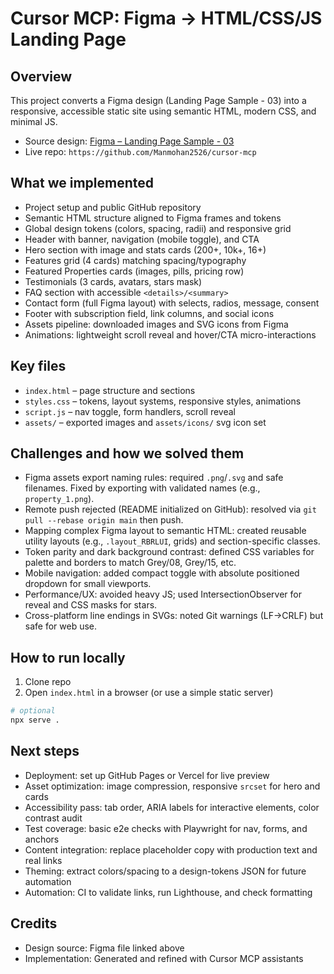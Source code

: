 # Cursor MCP: Figma → HTML/CSS/JS Landing Page

## Overview
This project converts a Figma design (Landing Page Sample - 03) into a responsive, accessible static site using semantic HTML, modern CSS, and minimal JS.

- Source design: [Figma – Landing Page Sample - 03](https://www.figma.com/design/JOlnxvCEWsZtu3lGTIZISf/Landing-Page-Sample---03?node-id=1-15&t=ZdZnUJu4ShQAap3J-4)
- Live repo: `https://github.com/Manmohan2526/cursor-mcp`

## What we implemented
- Project setup and public GitHub repository
- Semantic HTML structure aligned to Figma frames and tokens
- Global design tokens (colors, spacing, radii) and responsive grid
- Header with banner, navigation (mobile toggle), and CTA
- Hero section with image and stats cards (200+, 10k+, 16+)
- Features grid (4 cards) matching spacing/typography
- Featured Properties cards (images, pills, pricing row)
- Testimonials (3 cards, avatars, stars mask)
- FAQ section with accessible `<details>/<summary>`
- Contact form (full Figma layout) with selects, radios, message, consent
- Footer with subscription field, link columns, and social icons
- Assets pipeline: downloaded images and SVG icons from Figma
- Animations: lightweight scroll reveal and hover/CTA micro-interactions

## Key files
- `index.html` – page structure and sections
- `styles.css` – tokens, layout systems, responsive styles, animations
- `script.js` – nav toggle, form handlers, scroll reveal
- `assets/` – exported images and `assets/icons/` svg icon set

## Challenges and how we solved them
- Figma assets export naming rules: required `.png`/`.svg` and safe filenames. Fixed by exporting with validated names (e.g., `property_1.png`).
- Remote push rejected (README initialized on GitHub): resolved via `git pull --rebase origin main` then push.
- Mapping complex Figma layout to semantic HTML: created reusable utility layouts (e.g., `.layout_RBRLUI`, grids) and section-specific classes.
- Token parity and dark background contrast: defined CSS variables for palette and borders to match Grey/08, Grey/15, etc.
- Mobile navigation: added compact toggle with absolute positioned dropdown for small viewports.
- Performance/UX: avoided heavy JS; used IntersectionObserver for reveal and CSS masks for stars.
- Cross-platform line endings in SVGs: noted Git warnings (LF→CRLF) but safe for web use.

## How to run locally
1. Clone repo
2. Open `index.html` in a browser (or use a simple static server)

```bash
# optional
npx serve .
```

## Next steps
- Deployment: set up GitHub Pages or Vercel for live preview
- Asset optimization: image compression, responsive `srcset` for hero and cards
- Accessibility pass: tab order, ARIA labels for interactive elements, color contrast audit
- Test coverage: basic e2e checks with Playwright for nav, forms, and anchors
- Content integration: replace placeholder copy with production text and real links
- Theming: extract colors/spacing to a design-tokens JSON for future automation
- Automation: CI to validate links, run Lighthouse, and check formatting

## Credits
- Design source: Figma file linked above
- Implementation: Generated and refined with Cursor MCP assistants
